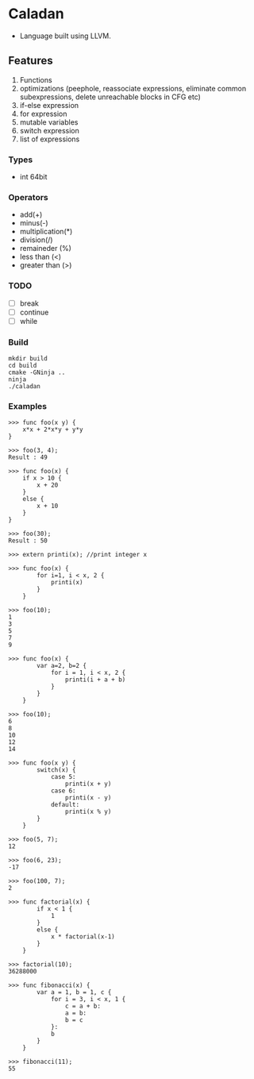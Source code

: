 # Caladan
- Language built using LLVM.
## Features
1. Functions
2. optimizations (peephole, reassociate expressions, eliminate common subexpressions, delete unreachable blocks in CFG etc)
3. if-else expression
4. for expression
5. mutable variables
6. switch expression
7. list of expressions

### Types
- int 64bit

### Operators
- add(+)
- minus(-)
- multiplication(*)
- division(/)
- remaineder (%)
- less than (<)
- greater than (>)

### TODO
- [ ] break
- [ ] continue
- [ ] while
### Build
```
mkdir build
cd build
cmake -GNinja ..
ninja
./caladan
```
### Examples

```
>>> func foo(x y) {
	x*x + 2*x*y + y*y
}

>>> foo(3, 4);
Result : 49

```
```
>>> func foo(x) {
	if x > 10 {
		x + 20
	}
	else {
		x + 10
	}
}

>>> foo(30);
Result : 50
```
``` 
>>> extern printi(x); //print integer x

>>> func foo(x) {
		for i=1, i < x, 2 {
			printi(x)
		}
	}
	
>>> foo(10);
1
3
5
7
9
```

```
>>> func foo(x) {
		var a=2, b=2 {
			for i = 1, i < x, 2 {
				printi(i + a + b)
			}
		}
	}
	
>>> foo(10);
6
8
10
12
14
```
```
>>> func foo(x y) {
		switch(x) {
			case 5:
				printi(x + y)
			case 6:
				printi(x - y)
			default:
				printi(x % y)
		}
	}

>>> foo(5, 7);
12

>>> foo(6, 23);
-17

>>> foo(100, 7);
2
```
```
>>> func factorial(x) {
		if x < 1 {
			1
		}
		else {
			x * factorial(x-1)
		}
	}
	
>>> factorial(10);
36288000
```
``` 
>>> func fibonacci(x) {
		var a = 1, b = 1, c {
			for i = 3, i < x, 1 {
				c = a + b:
				a = b:
				b = c
			}:
			b
		}
	}
	
>>> fibonacci(11);
55
```
